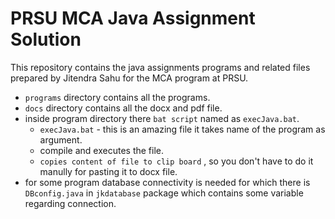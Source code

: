 # PRSU MCA Java Assignment Solution
This repository contains the java assignments programs and related files prepared by Jitendra Sahu for the MCA program at PRSU.
* `programs` directory contains all the programs.
* `docs` directory contains all the docx and pdf file.
* inside program directory there `bat script` named as `execJava.bat`.
    - `execJava.bat` - this is an amazing file it takes name of the program as argument.
    - compile and executes the file.
    - `copies content of file to clip board` , so you don't have to do it manully for pasting it to docx file.
* for some program database connectivity is needed for which there is `DBconfig.java` in `jkdatabase` package which contains some variable regarding connection.
